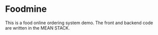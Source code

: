 # Foodmine

This is a food online ordering system demo. The front and backend code are
written in the MEAN STACK.
